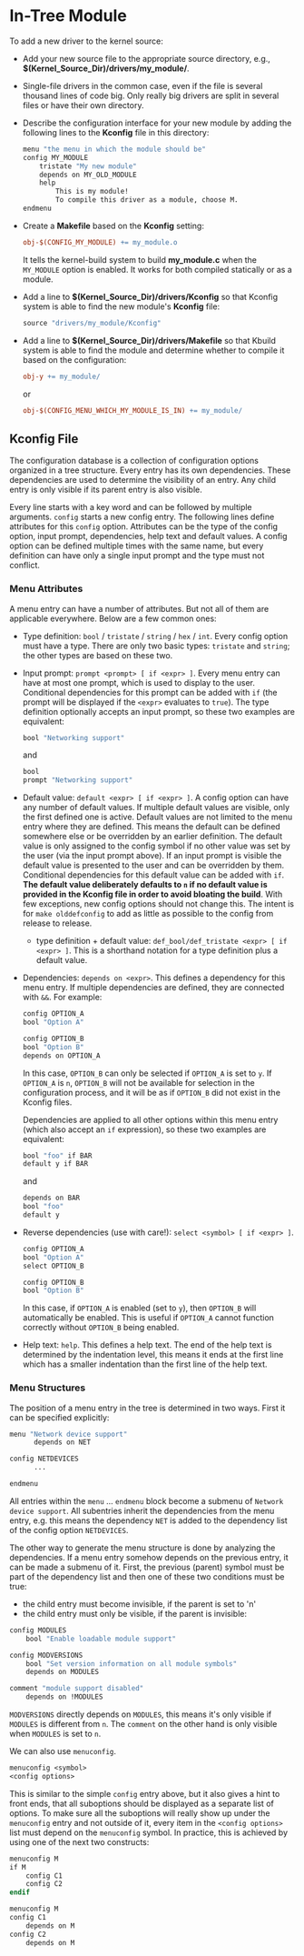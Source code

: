 # In-Tree Module

To add a new driver to the kernel source:

- Add your new source file to the appropriate source directory, e.g., **$(Kernel_Source_Dir)/drivers/my_module/**.
- Single-file drivers in the common case, even if the file is several thousand lines of code big. Only really big drivers are split in several files or have their own directory.
- Describe the configuration interface for your new module by adding the following lines to the **Kconfig** file in this directory:

    ```makefile
    menu "the menu in which the module should be"
    config MY_MODULE
        tristate "My new module"
        depends on MY_OLD_MODULE
        help
            This is my module!
            To compile this driver as a module, choose M.
    endmenu
    ```

- Create a **Makefile** based on the **Kconfig** setting:

    ```makefile
    obj-$(CONFIG_MY_MODULE) += my_module.o
    ```

    It tells the kernel-build system to build **my_module.c** when the `MY_MODULE` option is enabled. It works for both compiled statically or as a module.

- Add a line to **$(Kernel_Source_Dir)/drivers/Kconfig** so that Kconfig system is able to find the new module's **Kconfig** file:

    ```makefile
    source "drivers/my_module/Kconfig"
    ```

- Add a line to **$(Kernel_Source_Dir)/drivers/Makefile** so that Kbuild system is able to find the module and determine whether to compile it based on the configuration:

    ```makefile
    obj-y += my_module/
    ```

    or

    ```makefile
    obj-$(CONFIG_MENU_WHICH_MY_MODULE_IS_IN) += my_module/
    ```

## Kconfig File

The configuration database is a collection of configuration options organized in a tree structure. Every entry has its own dependencies. These dependencies are used to determine the visibility of an entry. Any child entry is only visible if its parent entry is also visible.

Every line starts with a key word and can be followed by multiple arguments. `config` starts a new config entry. The following lines define attributes for this `config` option. Attributes can be the type of the config option, input prompt, dependencies, help text and default values. A config option can be defined multiple times with the same name, but every definition can have only a single input prompt and the type must not conflict.

### Menu Attributes

A menu entry can have a number of attributes. But not all of them are applicable everywhere. Below are a few common ones:

- Type definition: `bool` / `tristate` / `string` / `hex` / `int`. Every config option must have a type. There are only two basic types: `tristate` and `string`; the other types are based on these two.
- Input prompt: `prompt <prompt> [ if <expr> ]`. Every menu entry can have at most one prompt, which is used to display to the user. Conditional dependencies for this prompt can be added with `if` (the prompt will be displayed if the `<expr>` evaluates to `true`). The type definition optionally accepts an input prompt, so these two examples are equivalent:

    ```makefile
    bool "Networking support"
    ```

    and

    ```makefile
    bool
    prompt "Networking support"
    ```

- Default value: `default <expr> [ if <expr> ]`. A config option can have any number of default values. If multiple default values are visible, only the first defined one is active. Default values are not limited to the menu entry where they are defined. This means the default can be defined somewhere else or be overridden by an earlier definition. The default value is only assigned to the config symbol if no other value was set by the user (via the input prompt above). If an input prompt is visible the default value is presented to the user and can be overridden by them. Conditional dependencies for this default value can be added with `if`.
**The default value deliberately defaults to `n` if no default value is provided in the Kconfig file in order to avoid bloating the build**. With few exceptions, new config options should not change this. The intent is for `make olddefconfig` to add as little as possible to the config from release to release.
  - type definition + default value: `def_bool/def_tristate <expr> [ if <expr> ]`. This is a shorthand notation for a type definition plus a default value.
- Dependencies: `depends on <expr>`.
    This defines a dependency for this menu entry. If multiple dependencies are defined, they are connected with `&&`. For example:

    ```makefile
    config OPTION_A
    bool "Option A"

    config OPTION_B
    bool "Option B"
    depends on OPTION_A
    ```

    In this case, `OPTION_B` can only be selected if `OPTION_A` is set to `y`. If `OPTION_A` is `n`, `OPTION_B` will not be available for selection in the configuration process, and it will be as if `OPTION_B` did not exist in the Kconfig files.

    Dependencies are applied to all other options within this menu entry (which also accept an `if` expression), so these two examples are equivalent:

    ```makefile
    bool "foo" if BAR
    default y if BAR
    ```

    and

    ```makefile
    depends on BAR
    bool "foo"
    default y
    ```

- Reverse dependencies (use with care!): `select <symbol> [ if <expr> ]`.

    ```makefile
    config OPTION_A
    bool "Option A"
    select OPTION_B

    config OPTION_B
    bool "Option B"
    ```

    In this case, if `OPTION_A` is enabled (set to `y`), then `OPTION_B` will automatically be enabled. This is useful if `OPTION_A` cannot function correctly without `OPTION_B` being enabled.

- Help text: `help`. This defines a help text. The end of the help text is determined by the indentation level, this means it ends at the first line which has a smaller indentation than the first line of the help text.

### Menu Structures

The position of a menu entry in the tree is determined in two ways. First it can be specified explicitly:

```makefile
menu "Network device support"
      depends on NET

config NETDEVICES
      ...

endmenu
```

All entries within the `menu` ... `endmenu` block become a submenu of `Network device support`. All subentries inherit the dependencies from the menu entry, e.g. this means the dependency `NET` is added to the dependency list of the config option `NETDEVICES`.

The other way to generate the menu structure is done by analyzing the dependencies. If a menu entry somehow depends on the previous entry, it can be made a submenu of it. First, the previous (parent) symbol must be part of the dependency list and then one of these two conditions must be true:

- the child entry must become invisible, if the parent is set to 'n'
- the child entry must only be visible, if the parent is invisible:

```makefile
config MODULES
    bool "Enable loadable module support"

config MODVERSIONS
    bool "Set version information on all module symbols"
    depends on MODULES

comment "module support disabled"
    depends on !MODULES
```

`MODVERSIONS` directly depends on `MODULES`, this means it's only visible if `MODULES` is different from `n`. The `comment` on the other hand is only visible when `MODULES` is set to `n`.

We can also use `menuconfig`.

```makefile
menuconfig <symbol>
<config options>
```

This is similar to the simple `config` entry above, but it also gives a hint to front ends, that all suboptions should be displayed as a separate list of options. To make sure all the suboptions will really show up under the `menuconfig` entry and not outside of it, every item in the `<config options>` list must depend on the `menuconfig` symbol. In practice, this is achieved by using one of the next two constructs:

```makefile
menuconfig M
if M
    config C1
    config C2
endif
```

```makefile
menuconfig M
config C1
    depends on M
config C2
    depends on M
```
